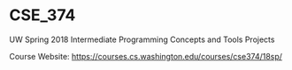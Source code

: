# CSE_374
UW Spring 2018 Intermediate Programming Concepts and Tools Projects

Course Website: https://courses.cs.washington.edu/courses/cse374/18sp/
